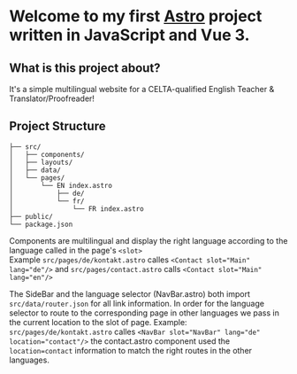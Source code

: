 # Welcome to my first [Astro](https://astro.build) project written in JavaScript and Vue 3.

## What is this project about?

It's a simple multilingual website for a CELTA-qualified English Teacher & Translator/Proofreader!


## Project Structure

```
├── src/  
│   ├── components/  
│   ├── layouts/  
│   ├── data/  
│   └── pages/  
│       └── EN index.astro  
│           ├── de/  
│           └── fr/  
│               └── FR index.astro  
├── public/  
└── package.json  
```

Components are multilingual and display the right language according to the language called in the page's `<slot>`  
Example `src/pages/de/kontakt.astro` calles `<Contact slot="Main" lang="de"/>` and `src/pages/contact.astro` calls `<Contact slot="Main" lang="en"/>`

The SideBar and the language selector (NavBar.astro) both import `src/data/router.json` for all link information. In order for the language selector to route to the corresponding page in other languages we pass in the current location to the slot of page.  Example: `src/pages/de/kontakt.astro` calles `<NavBar slot="NavBar" lang="de" location="contact"/>` the contact.astro component used the `location=contact` information to match the right routes in the other languages.